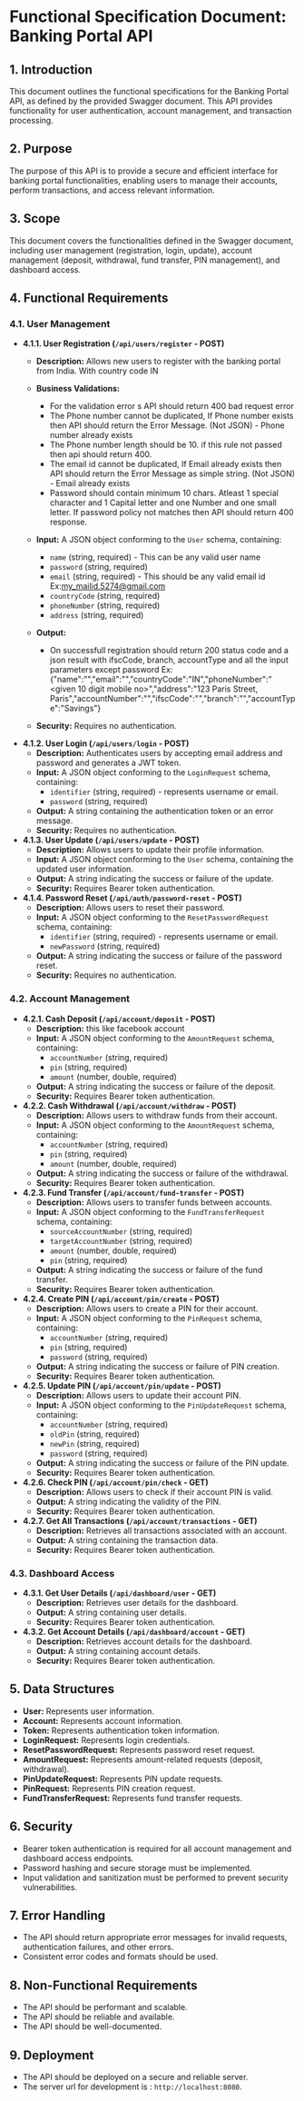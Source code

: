 # Functional Specification Document: Banking Portal API

## 1. Introduction

This document outlines the functional specifications for the Banking Portal API, as defined by the provided Swagger document. This API provides functionality for user authentication, account management, and transaction processing.

## 2. Purpose

The purpose of this API is to provide a secure and efficient interface for banking portal functionalities, enabling users to manage their accounts, perform transactions, and access relevant information.

## 3. Scope

This document covers the functionalities defined in the Swagger document, including user management (registration, login, update), account management (deposit, withdrawal, fund transfer, PIN management), and dashboard access.

## 4. Functional Requirements

### 4.1. User Management

* **4.1.1. User Registration (`/api/users/register` - POST)**
    * **Description:** Allows new users to register with the banking portal from India. With country code IN
    * **Business Validations:**
        * For the validation error s API should return 400 bad request error
        * The  Phone number  cannot be duplicated,  If Phone number exists then API should return  the Error Message. (Not JSON)  - Phone number already exists
        * The  Phone number  length should be 10. if this rule not passed then api should return 400.
        * The email id cannot be duplicated, If Email already exists then API should return the Error Message as simple string. (Not JSON) - Email already exists
        * Password should contain minimum 10 chars. Atleast 1 special character and 1 Capital letter and one Number and one small letter. If password policy not matches then API should return 400 response.
        
    * **Input:** A JSON object conforming to the `User` schema, containing:
        * `name` (string, required) - This can be any valid user name
        * `password` (string, required)
        * `email` (string, required) - This should be any valid email id Ex:my_mailid.5274@gmail.com
        * `countryCode` (string, required)
        * `phoneNumber` (string, required)
        * `address` (string, required)
    * **Output:** 
        * On successfull registration should return 200 status code and a json result with ifscCode, branch, accountType and all the input parameters except password
            Ex: {"name":"<given user name>","email":"<given email id>","countryCode":"IN","phoneNumber":"<given 10 digit mobile no>","address":"123 Paris Street, Paris","accountNumber":"<accountNumber>","ifscCode":"<ifscCode>","branch":"<branch>","accountType":"Savings"}


    * **Security:** Requires no authentication.
* **4.1.2. User Login (`/api/users/login` - POST)**
    * **Description:** Authenticates users by accepting email address and password and generates a JWT token.
    * **Input:** A JSON object conforming to the `LoginRequest` schema, containing:
        * `identifier` (string, required) - represents username or email.
        * `password` (string, required)
    * **Output:** A string containing the authentication token or an error message.
    * **Security:** Requires no authentication.
* **4.1.3. User Update (`/api/users/update` - POST)**
    * **Description:** Allows users to update their profile information.
    * **Input:** A JSON object conforming to the `User` schema, containing the updated user information.
    * **Output:** A string indicating the success or failure of the update.
    * **Security:** Requires Bearer token authentication.
* **4.1.4. Password Reset (`/api/auth/password-reset` - POST)**
    * **Description:** Allows users to reset their password.
    * **Input:** A JSON object conforming to the `ResetPasswordRequest` schema, containing:
        * `identifier` (string, required) - represents username or email.
        * `newPassword` (string, required)
    * **Output:** A string indicating the success or failure of the password reset.
    * **Security:** Requires no authentication.

### 4.2. Account Management

* **4.2.1. Cash Deposit (`/api/account/deposit` - POST)**
    * **Description:** this like facebook account
    * **Input:** A JSON object conforming to the `AmountRequest` schema, containing:
        * `accountNumber` (string, required)
        * `pin` (string, required)
        * `amount` (number, double, required)
    * **Output:** A string indicating the success or failure of the deposit.
    * **Security:** Requires Bearer token authentication.
* **4.2.2. Cash Withdrawal (`/api/account/withdraw` - POST)**
    * **Description:** Allows users to withdraw funds from their account.
    * **Input:** A JSON object conforming to the `AmountRequest` schema, containing:
        * `accountNumber` (string, required)
        * `pin` (string, required)
        * `amount` (number, double, required)
    * **Output:** A string indicating the success or failure of the withdrawal.
    * **Security:** Requires Bearer token authentication.
* **4.2.3. Fund Transfer (`/api/account/fund-transfer` - POST)**
    * **Description:** Allows users to transfer funds between accounts.
    * **Input:** A JSON object conforming to the `FundTransferRequest` schema, containing:
        * `sourceAccountNumber` (string, required)
        * `targetAccountNumber` (string, required)
        * `amount` (number, double, required)
        * `pin` (string, required)
    * **Output:** A string indicating the success or failure of the fund transfer.
    * **Security:** Requires Bearer token authentication.
* **4.2.4. Create PIN (`/api/account/pin/create` - POST)**
    * **Description:** Allows users to create a PIN for their account.
    * **Input:** A JSON object conforming to the `PinRequest` schema, containing:
        * `accountNumber` (string, required)
        * `pin` (string, required)
        * `password` (string, required)
    * **Output:** A string indicating the success or failure of PIN creation.
    * **Security:** Requires Bearer token authentication.
* **4.2.5. Update PIN (`/api/account/pin/update` - POST)**
    * **Description:** Allows users to update their account PIN.
    * **Input:** A JSON object conforming to the `PinUpdateRequest` schema, containing:
        * `accountNumber` (string, required)
        * `oldPin` (string, required)
        * `newPin` (string, required)
        * `password` (string, required)
    * **Output:** A string indicating the success or failure of the PIN update.
    * **Security:** Requires Bearer token authentication.
* **4.2.6. Check PIN (`/api/account/pin/check` - GET)**
    * **Description:** Allows users to check if their account PIN is valid.
    * **Output:** A string indicating the validity of the PIN.
    * **Security:** Requires Bearer token authentication.
* **4.2.7. Get All Transactions (`/api/account/transactions` - GET)**
    * **Description:** Retrieves all transactions associated with an account.
    * **Output:** A string containing the transaction data.
    * **Security:** Requires Bearer token authentication.

### 4.3. Dashboard Access

* **4.3.1. Get User Details (`/api/dashboard/user` - GET)**
    * **Description:** Retrieves user details for the dashboard.
    * **Output:** A string containing user details.
    * **Security:** Requires Bearer token authentication.
* **4.3.2. Get Account Details (`/api/dashboard/account` - GET)**
    * **Description:** Retrieves account details for the dashboard.
    * **Output:** A string containing account details.
    * **Security:** Requires Bearer token authentication.

## 5. Data Structures

* **User:** Represents user information.
* **Account:** Represents account information.
* **Token:** Represents authentication token information.
* **LoginRequest:** Represents login credentials.
* **ResetPasswordRequest:** Represents password reset request.
* **AmountRequest:** Represents amount-related requests (deposit, withdrawal).
* **PinUpdateRequest:** Represents PIN update requests.
* **PinRequest:** Represents PIN creation request.
* **FundTransferRequest:** Represents fund transfer requests.

## 6. Security

* Bearer token authentication is required for all account management and dashboard access endpoints.
* Password hashing and secure storage must be implemented.
* Input validation and sanitization must be performed to prevent security vulnerabilities.

## 7. Error Handling

* The API should return appropriate error messages for invalid requests, authentication failures, and other errors.
* Consistent error codes and formats should be used.

## 8. Non-Functional Requirements

* The API should be performant and scalable.
* The API should be reliable and available.
* The API should be well-documented.

## 9. Deployment

* The API should be deployed on a secure and reliable server.
* The server url for development is : `http://localhost:8080`.
